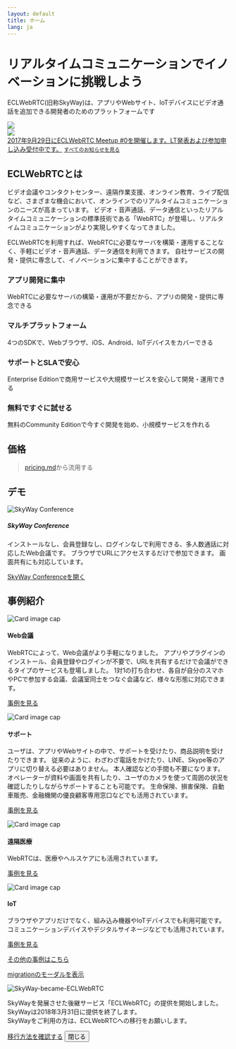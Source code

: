 ```yaml
---
layout: default
title: ホーム
lang: ja
---
```


<!--
- リンク
  - [developer.md](developer.md)
  - [developer.html](developer.html)
- 画像
  - ![150x150 dummy image]({{ site.rootdir[page.lang] }}images/150x150.png)
 -->

<div class="jumbotron">
  <h1 class="display-4"><span>リアルタイム</span><wbr><span>コミュニケーション</span><wbr><span>で</span><wbr><span>イノベーション</span><wbr><span>に</span><wbr><span>挑戦</span><wbr><span>しよう</span></h1>
  <p class="lead"><span>ECLWebRTC</span><wbr><span>(旧称SkyWay)は、</span><wbr><span>アプリや</span><wbr><span>Webサイト、</span><wbr><span>IoTデバイスに</span><wbr><span>ビデオ通話を</span><wbr><span>追加できる</span><wbr><span>開発者のための</span><wbr><span>プラットフォームです</span></p>
  <div class="row">
    <div class="col-6">
      <img src="{{ site.rootdir[page.lang] }}images/index_js_top.png" class="img-fluid">
    </div>
    <div class="col-6">
      <img src="{{ site.rootdir[page.lang] }}images/index_mobile_top.png" class="img-fluid">
    </div>
  </div>
</div>

<div class="card">
  <div class="card-block">
    <div class="d-flex w-100 justify-content-between">
      <a href="https://connpass.com" target="_blank">2017年9月29日にECLWebRTC Meetup #0を開催します。LT発表および参加申し込み受付中です。</a>
      <small class="text-muted"><a href="https://support.skyway.io/">すべてのお知らせを見る</a></small>
    </div>
  </div>
</div>

## ECLWebRTCとは

ビデオ会議やコンタクトセンター、遠隔作業支援、オンライン教育、ライブ配信など、さまざまな機会において、オンラインでのリアルタイムコミュニケーションのニーズが高まっています。
ビデオ・音声通話、データ通信といったリアルタイムコミュニケーションの標準技術である「WebRTC」が登場し、リアルタイムコミュニケーションがより実現しやすくなってきました。

ECLWebRTCを利用すれば、WebRTCに必要なサーバを構築・運用することなく、手軽にビデオ・音声通話、データ通信を利用できます。
自社サービスの開発・提供に専念して、イノベーションに集中することができます。

<div class="card-deck">
  <div class="card">
    <div class="card-block">
      <i class="fa fa-code fa-5x" aria-hidden="true"></i>
      <h3 class="card-title"><span>アプリ開発</span><wbr><span>に</span><wbr><span>集中</span></h3>
      <p class="card-text">WebRTCに必要なサーバの構築・運用が不要だから、アプリの開発・提供に専念できる</p>
    </div>
  </div>
  <div class="card">
    <div class="card-block">
      <i class="fa fa-mobile fa-5x" aria-hidden="true"></i>
      <h3 class="card-title"><span>マルチ</span><wbr><span>プラット</span><wbr><span>フォーム</span></h3>
      <p class="card-text">4つのSDKで、Webブラウザ、iOS、Android、IoTデバイスをカバーできる</p>
    </div>
  </div>
  <div class="card">
    <div class="card-block">
      <i class="fa fa-comments-o fa-5x" aria-hidden="true"></i>
      <h3 class="card-title"><span>サポート</span><wbr><span>と</span><wbr><span>SLA</span><wbr><span>で</span><wbr><span>安心</span></h3>
      <p class="card-text">Enterprise Editionで商用サービスや大規模サービスを安心して開発・運用できる</p>
    </div>
  </div>
  <div class="card">
    <div class="card-block">
      <i class="fa fa-users fa-5x" aria-hidden="true"></i>
      <h3 class="card-title"><span>無料で</span><wbr><span>すぐに</span><wbr><span>試せる</span></h3>
      <p class="card-text">無料のCommunity Editionで今すぐ開発を始め、小規模サービスを作れる</p>
    </div>
  </div>
</div>

## 価格

> [pricing.md](pricing.md)から流用する

## デモ

<div class="media">
	<img class="d-flex mr-3" src="{{ site.rootdir[page.lang] }}/images/skywayconf.png" alt="SkyWay Conference">
	<div class="media-body">
		<h5 class="mt-0">SkyWay Conference</h5>
		<p>インストールなし、会員登録なし、ログインなしで利用できる、多人数通話に対応したWeb会議です。
		ブラウザでURLにアクセスするだけで参加できます。
		画面共有にも対応しています。</p>
		<p><a class="btn btn-primary" href="https://conf2.skyway.io/" role="button" target="_blank">SkyWay Conferenceを開く</a></p>
	</div>
</div>

## 事例紹介

<div class="card-group">
	<div class="card">
		<img class="card-img-top img-fluid" src="{{ site.rootdir[page.lang] }}/images/conf_400x250.png" alt="Card image cap">
		<div class="card-block">
			<h4 class="card-title">Web会議</h4>
			<p class="card-text">WebRTCによって、Web会議がより手軽になりました。
			アプリやプラグインのインストール、会員登録やログインが不要で、URLを共有するだけで会議ができるタイプのサービスも登場しました。
			1対1の打ち合わせ、各自が自分のスマホやPCで参加する会議、会議室同士をつなぐ会議など、様々な形態に対応できます。</p>
  		<p><a class="btn btn-primary" href="https://skyway.github.io/usecase/skyway/conf/" role="button">事例を見る</a></p>
		</div>
	</div>
	<div class="card">
		<img class="card-img-top img-fluid" src="{{ site.rootdir[page.lang] }}/images/support_400x250.png" alt="Card image cap">
		<div class="card-block">
			<h4 class="card-title">サポート</h4>
			<p class="card-text">ユーザは、アプリやWebサイトの中で、サポートを受けたり、商品説明を受けたりできます。
      従来のように、わざわざ電話をかけたり、LINE、Skype等のアプリに切り替える必要はありません。
      本人確認などの手間も不要になります。
      オペレーターが資料や画面を共有したり、ユーザのカメラを使って周囲の状況を確認したりしながらサポートすることも可能です。
      生命保険、損害保険、自動車販売、金融機関の優良顧客専用窓口などでも活用されています。</p>
  		<p><a class="btn btn-primary" href="https://skyway.github.io/usecase/skyway/support/" role="button">事例を見る</a></p>
		</div>
	</div>
	<div class="card">
		<img class="card-img-top img-fluid" src="{{ site.rootdir[page.lang] }}/images/healthcare_400x250.png" alt="Card image cap">
		<div class="card-block">
			<h4 class="card-title">遠隔医療</h4>
			<p class="card-text">WebRTCは、医療やヘルスケアにも活用されています。</p>
  		<p><a class="btn btn-primary" href="https://skyway.github.io/usecase/skyway/healthcare/" role="button">事例を見る</a></p>
		</div>
	</div>
	<div class="card">
		<img class="card-img-top img-fluid" src="{{ site.rootdir[page.lang] }}/images/iot_400x250.png" alt="Card image cap">
		<div class="card-block">
			<h4 class="card-title">IoT</h4>
			<p class="card-text">ブラウザやアプリだけでなく、組み込み機器やIoTデバイスでも利用可能です。
			コミュニケーションデバイスやデジタルサイネージなどでも活用されています。</p>
  		<p><a class="btn btn-primary" href="https://skyway.github.io/usecase/skyway/iot/" role="button">事例を見る</a></p>
		</div>
	</div>
</div>

[その他の事例はこちら](https://skyway.github.io/usecase/)

<!-- Modal -->

[migrationのモーダルを表示](./?origin=skyway)

<script>
document.addEventListener('DOMContentLoaded', function() {
  var search = location.search;
  var STRING_OF_MODAL = 'origin=skyway';
  if (search && search.split('?')[1].split('&').indexOf(STRING_OF_MODAL) !== -1) {
    $('#migration').modal();
    history.replaceState(null, null, location.href.replace(search, ''));
  }
});
</script>

<div class="modal fade bd-example-modal-lg" id="migration" tabindex="-1" role="dialog" aria-labelledby="myLargeModalLabel" aria-hidden="true">
  <div class="modal-dialog modal-lg">
    <div class="modal-content">
      <div class="modal-body">
        <img class="img-fluid" src="http://via.placeholder.com/800x400?text=SkyWay-became-ECLWebRTC" alt="SkyWay-became-ECLWebRTC">
        <p>SkyWayを発展させた後継サービス「ECLWebRTC」の提供を開始しました。SkyWayは2018年3月31日に提供を終了します。<br>
        SkyWayをご利用の方は、ECLWebRTCへの移行をお願いします。</p>
        <p>
          <a class="btn btn-primary" href="migration.html" role="button">移行方法を確認する</a>
          <button type="button" class="btn btn-secondary" data-dismiss="modal">閉じる</button>
        </p>
      </div>
    </div>
  </div>
</div>
